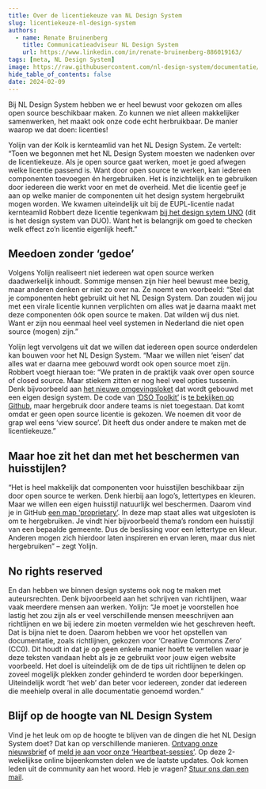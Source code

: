```yaml
---
title: Over de licentiekeuze van NL Design System
slug: licentiekeuze-nl-design-system
authors:
  - name: Renate Bruinenberg
    title: Communicatieadviseur NL Design System
    url: https://www.linkedin.com/in/renate-bruinenberg-886019163/
tags: [meta, NL Design System]
image: https://raw.githubusercontent.com/nl-design-system/documentatie/assets/blogpost-licentiekeuze-nl-design-system.png
hide_table_of_contents: false
date: 2024-02-09
---
```


Bij NL Design System hebben we er heel bewust voor gekozen om alles open source beschikbaar maken. Zo kunnen we niet alleen makkelijker samenwerken, het maakt ook onze code echt herbruikbaar. De manier waarop we dat doen: licenties!

<!-- truncate -->

Yolijn van der Kolk is kernteamlid van het NL Design System. Ze vertelt: “Toen we begonnen met het NL Design System moesten we nadenken over de licentiekeuze. Als je open source gaat werken, moet je goed afwegen welke licentie passend is. Want door open source te werken, kan iedereen componenten toevoegen én hergebruiken. Het is inzichtelijk en te gebruiken door iedereen die werkt voor en met de overheid. Met die licentie geef je aan op welke manier de componenten uit het design system hergebruikt mogen worden. We kwamen uiteindelijk uit bij de EUPL-licentie nadat kernteamlid Robbert deze licentie tegenkwam [bij het design sytem UNO](https://uno.dfront.rijkscloud.nl/#/) (dit is het design system van DUO). Want het is belangrijk om goed te checken welk effect zo’n licentie eigenlijk heeft.”

## Meedoen zonder ‘gedoe’

Volgens Yolijn realiseert niet iedereen wat open source werken daadwerkelijk inhoudt. Sommige mensen zijn hier heel bewust mee bezig, maar anderen denken er niet zo over na. Ze noemt een voorbeeld: “Stel dat je componenten hebt gebruikt uit het NL Design System. Dan zouden wij jou met een virale licentie kunnen verplichten om alles wat je daarna maakt met deze componenten óók open source te maken. Dat wilden wij dus niet. Want er zijn nou eenmaal heel veel systemen in Nederland die niet open source (mogen) zijn.”

Yolijn legt vervolgens uit dat we willen dat iedereen open source onderdelen kan bouwen voor het NL Design System. “Maar we willen niet ‘eisen’ dat alles wat er daarna mee gebouwd wordt ook open source moet zijn.  
Robbert voegt hieraan toe: “We praten in de praktijk vaak over open source of closed source. Maar stiekem zitten er nog heel veel opties tussenin. Denk bijvoorbeeld aan [het nieuwe omgevingsloket](https://omgevingswet.overheid.nl/home) dat wordt gebouwd met een eigen design system. De code van [‘DSO Toolkit’](https://www.dso-toolkit.nl) is [te bekijken op Github](https://github.com/dso-toolkit/dso-toolkit), maar hergebruik door andere teams is niet toegestaan. Dat komt omdat er geen open source licentie is gekozen. We noemen dit voor de grap wel eens ‘view source’. Dit heeft dus onder andere te maken met de licentiekeuze.”

## Maar hoe zit het dan met het beschermen van huisstijlen?

“Het is heel makkelijk dat componenten voor huisstijlen beschikbaar zijn door open source te werken. Denk hierbij aan logo’s, lettertypes en kleuren. Maar we willen een eigen huisstijl natuurlijk wel beschermen. Daarom vind je in GitHub [een map ‘proprietary’](https://github.com/nl-design-system/utrecht/tree/main/proprietary). In deze map staat alles wat uitgesloten is om te hergebruiken. Je vindt hier bijvoorbeeld thema’s rondom een huisstijl van een bepaalde gemeente. Dus de beslissing voor een lettertype en kleur. Anderen mogen zich hierdoor laten inspireren en ervan leren, maar dus niet hergebruiken” – zegt Yolijn.

## No rights reserved

En dan hebben we binnen design systems ook nog te maken met auteursrechten. Denk bijvoorbeeld aan het schrijven van richtlijnen, waar vaak meerdere mensen aan werken. Yolijn: “Je moet je voorstellen hoe lastig het zou zijn als er veel verschillende mensen meeschrijven aan richtlijnen en we bij iedere zin moeten vermelden wie het geschreven heeft. Dat is bijna niet te doen. Daarom hebben we voor het opstellen van documentatie, zoals richtlijnen, gekozen voor ‘Creative Commons Zero’ (CC0). Dit houdt in dat je op geen enkele manier hoeft te vertellen waar je deze teksten vandaan hebt als je ze gebruikt voor jouw eigen website voorbeeld. Het doel is uiteindelijk om de de tips uit richtlijnen te delen op zoveel mogelijk plekken zonder gehinderd te worden door beperkingen. Uiteindelijk wordt ‘het web’ dan beter voor iedereen, zonder dat iedereen die meehielp overal in alle documentatie genoemd worden.”

## Blijf op de hoogte van NL Design System

Vind je het leuk om op de hoogte te blijven van de dingen die het NL Design System doet? Dat kan op verschillende manieren. [Ontvang onze nieuwsbrief](https://nldesignsystem.nl/project/blijf-op-de-hoogte#nieuwsbrief) of [meld je aan voor onze ‘Heartbeat-sessies’](https://nldesignsystem.nl/events/heartbeat/aanmelden/). Op deze 2-wekelijkse online bijeenkomsten delen we de laatste updates. Ook komen leden uit de community aan het woord. Heb je vragen? [Stuur ons dan een mail](mailto:info@nldesignsystem.nl).

